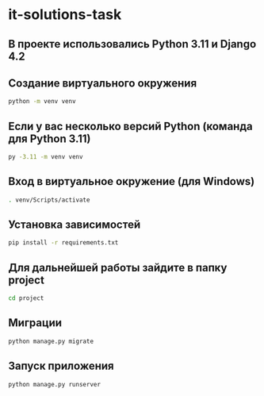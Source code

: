# it-solutions-task
## В проекте использовались Python 3.11 и Django 4.2

## Создание виртуального окружения 

```bash
python -m venv venv
```

## Если у вас несколько версий Python (команда для Python 3.11)

```bash
py -3.11 -m venv venv
```

## Вход в виртуальное окружение (для Windows)

```bash
. venv/Scripts/activate
```

## Установка зависимостей

```bash
pip install -r requirements.txt
```

## Для дальнейшей работы зайдите в папку project

```bash
cd project
```

## Миграции

```bash
python manage.py migrate
```


## Запуск приложения

```bash
python manage.py runserver
```
